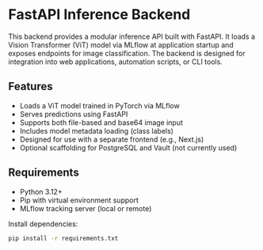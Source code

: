 # FastAPI Inference Backend

This backend provides a modular inference API built with FastAPI. It loads a Vision Transformer (ViT) model via MLflow at application startup and exposes endpoints for image classification. The backend is designed for integration into web applications, automation scripts, or CLI tools.

## Features

- Loads a ViT model trained in PyTorch via MLflow
- Serves predictions using FastAPI
- Supports both file-based and base64 image input
- Includes model metadata loading (class labels)
- Designed for use with a separate frontend (e.g., Next.js)
- Optional scaffolding for PostgreSQL and Vault (not currently used)

## Requirements

- Python 3.12+
- Pip with virtual environment support
- MLflow tracking server (local or remote)

Install dependencies:

```bash
pip install -r requirements.txt
